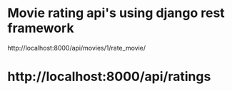 # Movie rating api's using django rest framework

 http://localhost:8000/api/movies/1/rate_movie/
 
 # http://localhost:8000/api/ratings
